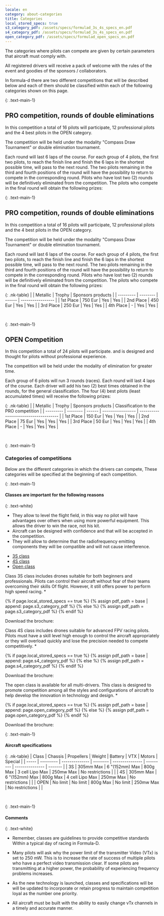 ```yaml
---
locale: en
category: about-categories
title: Categories
local_stored_specs: true
s3_category_pdf: /assets/specs/formulad_3s_4s_specs_en.pdf
s4_category_pdf: /assets/specs/formulad_3s_4s_specs_en.pdf
open_category_pdf: /assets/specs/formulad_open_specs_en.pdf
---
```


The categories where pilots can compete are given
by certain parameters that aircraft must comply with.

All registered drivers will receive a pack of
welcome with the rules of the event and
goodies of the sponsors / collaborators.

In formula-d there are two different competitions that will be
described below and each
of them should be classified within each of the
following categories shown on this page.


{: .text-main-1}
## PRO competition, rounds of double eliminations

In this competition a total of 16 pilots will participate,
12 professional pilots and the 4 best pilots in the OPEN category.

The competition will be held under the modality
"Compass Draw Tournament" or double elimination tournament.

Each round will last 6 laps of the course.
For each group of 4 pilots, the first two pilots, to reach the finish line and finish the 6 laps in the shortest possible time, will pass to
the next round.
The two pilots remaining in the third and fourth positions of the round will have the possibility
to return to compete in the corresponding round.
Pilots who have lost two (2) rounds will be definitively eliminated from the competition.
The pilots who compete in the final round will obtain the following prizes:

{: .text-main-1}
## PRO competition, rounds of double eliminations

In this competition a total of 16 pilots will participate,
12 professional pilots and the 4 best pilots in the OPEN category.

The competition will be held under the modality
"Compass Draw Tournament" or double elimination tournament.

Each round will last 6 laps of the course.
For each group of 4 pilots, the first two pilots, to reach the finish line and finish the 6 laps in the shortest possible time, will pass to
the next round.
The two pilots remaining in the third and fourth positions of the round will have the possibility
to return to compete in the corresponding round.
Pilots who have lost two (2) rounds will be definitively eliminated from the competition.
The pilots who compete in the final round will obtain the following prizes:


{: .nk-table}
|           | Metallic | Trophy | Sponsors products |
| --------- | -------- | ------ | ----------------- |
| 1st Place | 750 Eur  | Yes    | Yes               |
| 2nd Place | 450 Eur  | Yes    | Yes               |
| 3rd Place | 250 Eur  | Yes    | Yes               |
| 4th Place | -        | Yes    | Yes               |

<br/>

{: .text-main-1}
## OPEN Competition

In this competition a total of 24 pilots will participate.
and is designed and thought for pilots without professional experience.

The competition will be held under the modality
of elimination for greater time.

Each group of 6 pilots will run 3 rounds (races).
Each round will last 4 laps of the course.
Each driver will add his two (2) best times obtained in the rounds, for the general classification.
The four (4) best pilots (least accumulated times) will receive the following prizes:

{: .nk-table}
|           | Metallic | Trophy | Sponsors products | Classification to the PRO competition |
| --------- | -------- | ------ | ----------------- | ------------------------------------- |
| 1st Place | 150 Eur  | Yes    | Yes               | Yes                                   |
| 2nd Place | 75 Eur   | Yes    | Yes               | Yes                                   |
| 3rd Place | 50 Eur   | Yes    | Yes               | Yes                                   |
| 4th Place | -        | Yes    | Yes               | Yes                                   |

<br/>


{: .text-main-1}
### Categories of competitions

Below are the different categories in which the drivers can compete,
These categories will be specified at the beginning of each competition.


{: .text-main-1}
#### Classes are important for the following reasons

{: .text-white}
+ They allow to level the flight field, in this way no pilot
will have advantages over others when using more powerful equipment.
This allows the driver to win the race, not his kit.
+ Aircraft can be designed with confidence and
that will be accepted in the competition.
+ They will allow to determine that the radiofrequency emitting components
they will be compatible and will not cause interference.

<div class="nk-tabs">
  <ul class="nav nav-tabs nav-tabs-fill" role="tablist">
    <li class="nav-item">
      <a class="nav-link active" href="#tabs-1-1" role="tab" data-toggle="tab">3S class</a>
    </li>
    <li class="nav-item">
      <a class="nav-link" href="#tabs-1-2" role="tab" data-toggle="tab">4S class</a>
    </li>
    <li class="nav-item">
      <a class="nav-link" href="#tabs-1-3" role="tab" data-toggle="tab">Open class</a>
    </li>
  </ul>
<div class="tab-content">
  <div role="tabpanel" class="tab-pane fade show active" id="tabs-1-1">
    <div class="nk-gap"></div>
    <p>
Class 3S class includes drones suitable for both beginners and professionals.
Pilots can control their aircraft without fear of their teams overcoming their skills
Of flight. However, it still offers power to perform
high speed racing.
*
</p>
{% if page.local_stored_specs == true %}
{% assign pdf_path = base | append: page.s3_category_pdf %}
{% else %}
{% assign pdf_path = page.s3_category_pdf %}
{% endif %}
    <p>Download the brochure:
    <a class="nk-social-twitter" target="_blank" href="{{ pdf_path }}" target="_blank">
      <span class="fa fa-download"></span>
    </a>
    </p>
    <div class="nk-gap"></div>
  </div>
  <div role="tabpanel" class="tab-pane fade" id="tabs-1-2">
    <div class="nk-gap"></div>
<p>
Class 4S class includes drones suitable for advanced FPV racing pilots.
Pilots must have a skill level high enough to
control the aircraft appropriately or they will overload quickly and lose
the precision needed to compete competitively.
*
</p>
{% if page.local_stored_specs == true %}
{% assign pdf_path = base | append: page.s4_category_pdf %}
{% else %}
{% assign pdf_path = page.s4_category_pdf %}
{% endif %}
    <p>Download the brochure:
    <a class="nk-social-twitter" target="_blank" href="{{ pdf_path }}" target="_blank">
      <span class="fa fa-download"></span>
    </a>
    </p>
    <div class="nk-gap"></div>
  </div>
  <div role="tabpanel" class="tab-pane fade" id="tabs-1-3">
    <div class="nk-gap"></div>
    <p>
The open class is available for all multi-drivers.
This class is designed to promote competition among all
the styles and configurations of aircraft to help develop
the innovation in technology and design.
*
</p>
{% if page.local_stored_specs == true %}
{% assign pdf_path = base | append: page.open_category_pdf %}
{% else %}
{% assign pdf_path = page.open_category_pdf %}
{% endif %}
    <p>Download the brochure:
    <a class="nk-social-twitter" target="_blank" href="{{ pdf_path }}" target="_blank">
      <span class="fa fa-download"></span>
    </a>
    </p>
    <div class="nk-gap"></div>
  </div>
</div>
</div>


{: .text-main-1}
#### Aircraft specifications

{: .nk-table}
| Class | Chassis   | Propellers     | Weight   | Battery         | VTX       | Motors          | Special |
| ----- | --------- | -------------- | -------- | --------------- | --------- | --------------- | ------- |
| 3S    | 305mm Max | 6 "(152mm) Max | 800g Max | 3 cell Lipo Max | 250mw Max | No restrictions |         |
| 4S    | 305mm Max | 6 "(152mm) Max | 800g Max | 4 cell Lipo Max | 250mw Max | No restrictions |         |
| OPEN  | No limit  | No limit       | 800g Max | No limit        | 250mw Max | No restrictions |         |

<br/>


{: .text-main-1}
#### Comments

{: .text-white}
+ Remember, classes are guidelines to provide competitive standards
Within a typical day of racing in Formula-D.

+ Many pilots will ask why the power limit of the transmitter
Video (VTx) is set to 250 mW. This is to increase the rate
of success of multiple pilots who have a perfect video transmission
clear. If some pilots are transmitting at a higher power, the
probability of experiencing frequency problems increases.

+ As the new technology is launched, classes and specifications will be
will be updated to incorporate or retain progress to maintain competition
loyal as the number one priority.

+ All aircraft must be built with the ability to easily change
vTx channels in a timely and accurate manner.






























